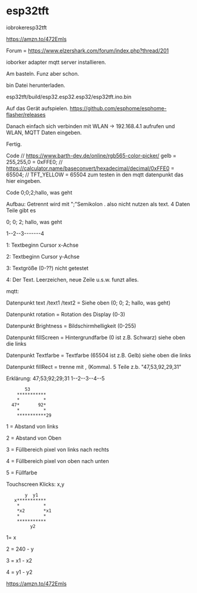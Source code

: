 # esp32tft
iobrokeresp32tft

https://amzn.to/472Emls


Forum = https://www.elzershark.com/forum/index.php?thread/201

ioborker adapter mqtt server installieren.

Am basteln. Funz aber schon.

bin Datei herunterladen.

esp32tft/build/esp32.esp32.esp32/esp32tft.ino.bin

Auf das Gerät aufspielen. https://github.com/esphome/esphome-flasher/releases

Danach einfach sich verbinden mit WLAN -> 192.168.4.1 aufrufen und WLAN, MQTT Daten eingeben.

Fertig.

Code // https://www.barth-dev.de/online/rgb565-color-picker/ gelb = 255,255,0 = 0xFFE0; // https://calculator.name/baseconvert/hexadecimal/decimal/0xFFE0 = 65504; // TFT_YELLOW = 65504 zum testen in den mqtt datenpunkt das hier eingeben.

Code 0;0;2;hallo, was geht

Aufbau: Getrennt wird mit ";"Semikolon . also nicht nutzen als text. 4 Daten Teile gibt es

0; 0; 2; hallo, was geht

1--2--3-------4


1: Textbeginn Cursor x-Achse

2: Textbeginn Cursor y-Achse

3: Textgröße (0-??) nicht getestet

4: Der Text. Leerzeichen, neue Zeile u.s.w. funzt alles.

mqtt:

Datenpunkt text /text1 /text2 = Siehe oben (0; 0; 2; hallo, was geht)

Datenpunkt rotation = Rotation des Display (0-3)

Datenpunkt Brightness = Bildschirmhelligkeit (0-255)

Datenpunkt fillScreen = Hintergrundfarbe (0 ist z.B. Schwarz) siehe oben die links

Datenpunkt Textfarbe = Textfarbe (65504 ist z.B. Gelb) siehe oben die links

Datenpunkt fillRect = trenne mit , (Komma). 5 Teile z.b. "47,53,92,29,31" 

Erklärung:
  47;53;92;29;31
  1--2--3--4--5
  

           53
        ***********
        *         *
      47*       92* 
        *         *
        ***********29 
	       

1 = Abstand von links

2 = Abstand von Oben

3 = Füllbereich pixel von links nach rechts

4 = Füllbereich pixel von oben nach unten

5 = Füllfarbe

Touchscreen Klicks: x,y

           y  y1
       x***********
        *         *
        *x2       *x1
        *         *
        *********** 
	         y2

1= x

2 = 240 - y

3 = x1 - x2

4 = y1 - y2 

https://amzn.to/472Emls
